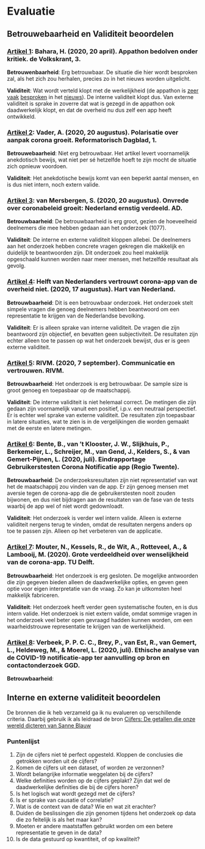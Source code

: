 # Evaluatie

## Betrouwebaarheid en Validiteit beoordelen

### [Artikel 1](https://advance-lexis-com.rps.hva.nl:2443/r/documentprovider/x5hvk/attachment/data?attachmentid=V1,215,27667,003NLV1QU20200421VKN0100,1&attachmenttype=PDF&attachmentname=pagina%203&origination=&sequencenumber=&ishotdoc=false&docTitle=&pdmfid=1516831&#page=): Bahara, H. (2020, 20 april). Appathon bedolven onder kritiek. de Volkskrant, 3.

**Betrouwenbaarheid**: Erg betrouwbaar. De situatie die hier wordt besproken zal, als het zich zou herhalen, precies zo in het nieuws worden uitgelicht.

**Validiteit**: Wat wordt verteld klopt met de werkelijkheid (de appathon is [zeer](https://www.nrc.nl/nieuws/2020/04/19/ministerie-kleunt-mis-met-appathon-a3997235) [vaak](https://www.smarthealth.nl/2020/04/17/meningen-verdeeld-over-corona-tracker-app-appathon-als-oplossing/) [besproken](https://www.icthealth.nl/nieuws/vws-erkent-dat-corona-apps-uit-appathon-niet-voldoen/) in het [nieuws](https://nos.nl/artikel/2330845-experts-uiten-kritiek-op-procedure-voor-corona-apps.html)). De interne validiteit klopt dus. Van externe validiteit is sprake in zoverre dat wat is gezegd in de appathon ook daadwerkelijk klopt, en dat de overheid nu dus zelf een app heeft ontwikkeld.

### [Artikel 2](https://advance-lexis-com.rps.hva.nl:2443/r/documentprovider/x5hvk/attachment/data?attachmentid=V1,215,37763,20200820001DKRMAINVPG,1&attachmenttype=PDF&attachmentname=Link%20naar%20PDF&origination=&sequencenumber=&ishotdoc=false&docTitle=&pdmfid=1516831&#page=): Vader, A. (2020, 20 augustus). Polarisatie over aanpak corona groeit. Reformatorisch Dagblad, 1.

**Betrouwebaarheid**: Niet erg betrouwbaar. Het artikel levert voornamelijk anekdotisch bewijs, wat niet per sé hetzelfde hoeft te zijn mocht de situatie zich opnieuw voordoen.

**Validiteit**: Het anekdotische bewijs komt van een beperkt aantal mensen, en is dus niet intern, noch extern valide.

### [Artikel 3](https://www.ad.nl/binnenland/onvrede-over-coronabeleid-groeit-nederland-ernstig-verdeeld~a84342bb): van Mersbergen, S. (2020, 20 augustus). Onvrede over coronabeleid groeit: Nederland ernstig verdeeld. AD.

**Betrouwbaarheid**: De betrouwbaarheid is erg groot, gezien de hoeveelheid deelnemers die mee hebben gedaan aan het onderzoek (1077).

**Validiteit**: De interne en externe validiteit kloppen allebei. De deelnemers aan het onderzoek hebben concrete vragen gekregen die makkelijk en duidelijk te beantwoorden zijn. Dit onderzoek zou heel makkelijk opgeschaald kunnen worden naar meer mensen, met hetzelfde resultaat als gevolg.

### [Artikel 4](https://www.hartvannederland.nl/nieuws/2020/wat-vindt-nederland-vertrouwen-corona-app/): Helft van Nederlanders vertrouwt corona-app van de overheid niet. (2020, 17 augustus). Hart van Nederland.

**Betrouwbaarheid**: Dit is een betrouwbaar onderzoek. Het onderzoek stelt simpele vragen die genoeg deelnemers hebben beantwoord om een representatie te krijgen van de Nederlandse bevolking.

**Validiteit**: Er is alleen sprake van interne validiteit. De vragen die zijn beantwoord zijn objectief, en bevatten geen subjectiviteit. De resultaten zijn echter alleen toe te passen op wat het onderzoek bewijst, dus er is geen externe validiteit.

### [Artikel 5](https://www.rivm.nl/gedragsonderzoek/maatregelen-welbevinden/communicatie-en-vertrouwen): RIVM. (2020, 7 september). Communicatie en vertrouwen. RIVM.

**Betrouwbaarheid**: Het onderzoek is erg betrouwbaar. De sample size is groot genoeg en toepasbaar op de maatschappij.

**Validiteit**: De interne validiteit is niet helemaal correct. De metingen die zijn gedaan zijn voornamelijk vanuit een positief, i.p.v. een neutraal perspectief. Er is echter wel sprake van externe validiteit. De resultaten zijn toepasbaar in latere situaties, wat te zien is in de vergelijkingen die worden gemaakt met de eerste en latere metingen.

### [Artikel 6](https://ris.utwente.nl/ws/portalfiles/portal/219247645/Eindrapportage_gebruikerstesten_van_de_coronavirus_notificatie_app.pdf): Bente, B., van ’t Klooster, J. W., Slijkhuis, P., Berkemeier, L., Schreijer, M., van Gend, J., Kelders, S., & van Gemert-Pijnen, L. (2020, juli). Eindrapportage Gebruikerstesten Corona Notificatie app (Regio Twente).

**Betrouwbaarheid**: De onderzoeksresultaten zijn niet representatief van wat het de maatschappij zou vinden van de app. Er zijn genoeg mensen met aversie tegen de corona-app die de gebruikerstesten nooit zouden bijwonen, en dus niet bijdragen aan de resultaten van de fase van de tests waarbij de app wel of niet wordt gedownloadt.

**Validiteit**: Het onderzoek is verder wel intern valide. Alleen is externe validiteit nergens terug te vinden, omdat de resultaten nergens anders op toe te passen zijn. Alleen op het verbeteren van de applicatie.

### [Artikel 7](https://repository.tudelft.nl/islandora/object/uuid:1a0fe1b2-954f-4a2c-8a69-5c87e9f7e6ed?collection=research): Mouter, N., Kessels, R., de Wit, A., Rotteveel, A., & Lambooij, M. (2020). Grote verdeeldheid over wenselijkheid van de corona-app. TU Delft.

**Betrouwbaarheid**: Het onderzoek is erg gesloten. De mogelijke antwoorden die zijn gegeven bieden alleen de daadwerkelijke opties, en geven geen optie voor eigen interpretatie van de vraag. Zo kan je uitkomsten heel makkelijk fabriceren.

**Validiteit**: Het onderzoek heeft verder geen systematische fouten, en is dus intern valide. Het onderzoek is niet extern valide, omdat sommige vragen in het onderzoek veel beter open gevraagd hadden kunnen worden, om een waarheidstrouwe representatie te krijgen van de werkelijkheid.

### [Artikel 8](https://repository.overheid.nl/frbr/plooi-contentbeheer/rijksoverheid/2020/plooicb-2020-2908/1/pdf/plooicb-2020-2908.pdf): Verbeek, P. P. C. C., Brey, P., van Est, R., van Gemert, L., Heldeweg, M., & Moerel, L. (2020, juli). Ethische analyse van de COVID-19 notificatie-app ter aanvulling op bron en contactonderzoek GGD.

**Betrouwbaarheid**: 

## Interne en externe validiteit beoordelen

De bronnen die ik heb verzameld ga ik nu evalueren op verschillende criteria. Daarbij gebruik ik als leidraad de bron [Cijfers: De getallen die onze wereld dicteren van Sanne Blauw][12]

### Puntenlijst

1. Zijn de cijfers niet té perfect opgesteld. Kloppen de conclusies die getrokken worden uit de cijfers?
2. Komen de cijfers uit een dataset, of worden ze verzonnen?
3. Wordt belangrijke informatie weggelaten bij de cijfers?
4. Welke definities worden op de cijfers geplakt? Zijn dat wel de daadwerkelijke definities die bij de cijfers horen?
5. Is het logisch wat wordt gezegd met de cijfers?
6. Is er sprake van causatie of correlatie?
7. Wat is de context van de data? Wie en wat zit erachter?
8. Duiden de beslissingen die zijn genomen tijdens het onderzoek op data die zo feitelijk is als het maar kan?
9. Moeten er andere maatstaffen gebruikt worden om een betere representatie te geven in de data?
10. Is de data gestuurd op kwantiteit, of op kwaliteit?

[12]: [https://decorrespondent.nl/10151/cijfers-de-getallen-die-onze-wereld-dicteren/2742895629551-7c616a1d](https://decorrespondent.nl/10151/cijfers-de-getallen-die-onze-wereld-dicteren/2742895629551-7c616a1d)
